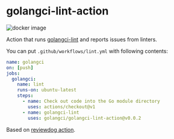 # golangci-lint-action

![docker image](https://github.com/golangci/golangci-lint-action/workflows/docker%20image/badge.svg)

Action that runs [golangci-lint](https://github.com/golangci/golangci-lint) and reports issues from linters.

You can put `.github/workflows/lint.yml` with following contents:
```yaml
name: golangci
on: [push]
jobs:
  golangci:
    name: lint
    runs-on: ubuntu-latest
    steps:
      - name: Check out code into the Go module directory
        uses: actions/checkout@v1
      - name: golangci-lint
        uses: golangci/golangci-lint-action@v0.0.2
```

Based on [reviewdog action](https://github.com/reviewdog/action-golangci-lint).
